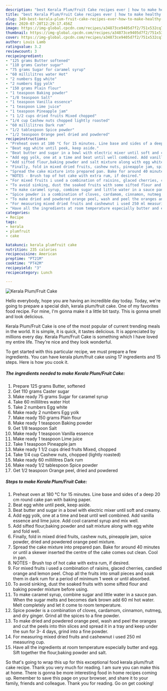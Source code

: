 ```yaml
---
description: "best Kerala Plum/Fruit Cake recipes ever | how to make healthy Kerala Plum/Fruit Cake"
title: "best Kerala Plum/Fruit Cake recipes ever | how to make healthy Kerala Plum/Fruit Cake"
slug: 349-best-kerala-plum-fruit-cake-recipes-ever-how-to-make-healthy-kerala-plum-fruit-cake
date: 2020-07-20T12:29:17.456Z
image: https://img-global.cpcdn.com/recipes/a34873ce9405d7f2/751x532cq70/kerala-plumfruit-cake-recipe-main-photo.jpg
thumbnail: https://img-global.cpcdn.com/recipes/a34873ce9405d7f2/751x532cq70/kerala-plumfruit-cake-recipe-main-photo.jpg
cover: https://img-global.cpcdn.com/recipes/a34873ce9405d7f2/751x532cq70/kerala-plumfruit-cake-recipe-main-photo.jpg
author: Louis Lamb
ratingvalue: 3.2
reviewcount: 3
recipeingredient:
- "125 grams Butter softened"
- "110 grams Caster sugar"
- "75 grams Sugar for caramel syrup"
- "60 millilitres water Hot"
- "2 numbers Egg white"
- "2 numbers Egg yolk"
- "150 grams Plain flour"
- "1 teaspoon Baking powder"
- "1/8 teaspoon Salt"
- "1 teaspoon Vanilla essence"
- "1 teaspoon Lime juice"
- "1 teaspoon Pineapple jam"
- "1 1/2 cups dried fruits Mixed chopped"
- "1/4 cup Cashew nuts chopped lightly roasted"
- "60 millilitres Dark rum"
- "1/2 tablespoon Spice powder"
- "1/2 teaspoon Orange peel dried and powdered"
recipeinstructions:
- "Preheat oven at 180 °C for 15 minutes. Line base and sides of a deep 20 cm round cake pan with baking paper."
- "Beat egg white until peek, keep aside."
- "Beat butter and sugar in a bowl with electric mixer until soft and creamy."
- "Add egg yolk, one at a time and beat until well combined. Add vanilla essence and lime juice. Add cool caramel syrup and mix well."
- "Add sifted flour,baking powder and salt mixture along with egg white and fold well."
- "Finally, fold in mixed dried fruits, cashew nuts, pineapple jam, spice powder, dried and powdered orange peel mixture."
- "Spread the cake mixture into prepared pan. Bake for around 40 minutes or until a skewer inserted the centre of the cake comes out clean. Cool in pan."
- "NOTES - Brush top of hot cake with extra rum, if desired."
- "For mixed fruits i used a combination of raisins, glaced cherries, candied orange and lemon peel. Chop all the fruits into small pieces and soak them in dark rum for a period of minimum 1 week or until absorbed."
- "To avoid sinking, dust the soaked fruits with some sifted flour and baking powder mixture before using."
- "To make caramel syrup, combine sugar and little water in a sauce pan. When the sugar melts and becomes dark brown add 60 ml hot water. Melt completely and let it come to room temperature."
- "Spice powder is a combination of cloves, cardamom, cinnamon, nutmeg, and dry ginger. Grind all the spices to a fine powder."
- "To make dried and powdered orange peel, wash and peel the oranges and cut the peels into thin slices and spread it in a tray and keep under the sun for 3- 4 days, grind into a fine powder."
- "For measuring mixed dried fruits and cashewnut i used 250 ml measuring cup."
- "Have all the ingredients at room temperature especially butter and egg. Sift together the flour,baking powder and salt."
categories:
- Recipe
tags:
- kerala
- plumfruit
- cake

katakunci: kerala plumfruit cake 
nutrition: 235 calories
recipecuisine: American
preptime: "PT21M"
cooktime: "PT42M"
recipeyield: "3"
recipecategory: Lunch

---
```



![Kerala Plum/Fruit Cake](https://img-global.cpcdn.com/recipes/a34873ce9405d7f2/751x532cq70/kerala-plumfruit-cake-recipe-main-photo.jpg)

Hello everybody, hope you are having an incredible day today. Today, we're going to prepare a special dish, kerala plum/fruit cake. One of my favorites food recipe. For mine, I'm gonna make it a little bit tasty. This is gonna smell and look delicious.

Kerala Plum/Fruit Cake is one of the most popular of current trending meals in the world. It is simple, it is quick, it tastes delicious. It is appreciated by millions every day. Kerala Plum/Fruit Cake is something which I have loved my entire life. They're nice and they look wonderful.




To get started with this particular recipe, we must prepare a few ingredients. You can have kerala plum/fruit cake using 17 ingredients and 15 steps. Here is how you cook it.

<!--inarticleads1-->

##### The ingredients needed to make Kerala Plum/Fruit Cake:

1. Prepare 125 grams Butter, softened
1. Get 110 grams Caster sugar
1. Make ready 75 grams Sugar for caramel syrup
1. Take 60 millilitres water Hot
1. Take 2 numbers Egg white
1. Make ready 2 numbers Egg yolk
1. Make ready 150 grams Plain flour
1. Make ready 1 teaspoon Baking powder
1. Get 1/8 teaspoon Salt
1. Make ready 1 teaspoon Vanilla essence
1. Make ready 1 teaspoon Lime juice
1. Take 1 teaspoon Pineapple jam
1. Make ready 1 1/2 cups dried fruits Mixed, chopped
1. Take 1/4 cup Cashew nuts, chopped (lightly roasted)
1. Make ready 60 millilitres Dark rum
1. Make ready 1/2 tablespoon Spice powder
1. Get 1/2 teaspoon Orange peel, dried and powdered




<!--inarticleads2-->

##### Steps to make Kerala Plum/Fruit Cake:

1. Preheat oven at 180 °C for 15 minutes. Line base and sides of a deep 20 cm round cake pan with baking paper.
1. Beat egg white until peek, keep aside.
1. Beat butter and sugar in a bowl with electric mixer until soft and creamy.
1. Add egg yolk, one at a time and beat until well combined. Add vanilla essence and lime juice. Add cool caramel syrup and mix well.
1. Add sifted flour,baking powder and salt mixture along with egg white and fold well.
1. Finally, fold in mixed dried fruits, cashew nuts, pineapple jam, spice powder, dried and powdered orange peel mixture.
1. Spread the cake mixture into prepared pan. Bake for around 40 minutes or until a skewer inserted the centre of the cake comes out clean. Cool in pan.
1. NOTES - Brush top of hot cake with extra rum, if desired.
1. For mixed fruits i used a combination of raisins, glaced cherries, candied orange and lemon peel. Chop all the fruits into small pieces and soak them in dark rum for a period of minimum 1 week or until absorbed.
1. To avoid sinking, dust the soaked fruits with some sifted flour and baking powder mixture before using.
1. To make caramel syrup, combine sugar and little water in a sauce pan. When the sugar melts and becomes dark brown add 60 ml hot water. Melt completely and let it come to room temperature.
1. Spice powder is a combination of cloves, cardamom, cinnamon, nutmeg, and dry ginger. Grind all the spices to a fine powder.
1. To make dried and powdered orange peel, wash and peel the oranges and cut the peels into thin slices and spread it in a tray and keep under the sun for 3- 4 days, grind into a fine powder.
1. For measuring mixed dried fruits and cashewnut i used 250 ml measuring cup.
1. Have all the ingredients at room temperature especially butter and egg. Sift together the flour,baking powder and salt.




So that's going to wrap this up for this exceptional food kerala plum/fruit cake recipe. Thank you very much for reading. I am sure you can make this at home. There is gonna be more interesting food in home recipes coming up. Remember to save this page on your browser, and share it to your family, friends and colleague. Thank you for reading. Go on get cooking!

